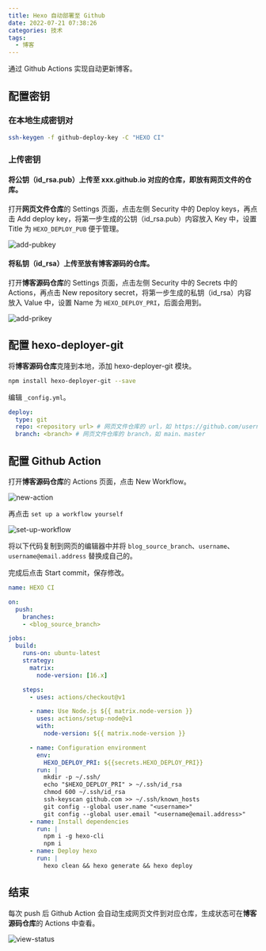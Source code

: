 ```yaml
---
title: Hexo 自动部署至 Github
date: 2022-07-21 07:38:26
categories: 技术
tags:
  - 博客
---
```

通过 Github Actions 实现自动更新博客。
<!-- more -->

## 配置密钥

### 在本地生成密钥对

```bash
ssh-keygen -f github-deploy-key -C "HEXO CI"
```

### 上传密钥

#### 将公钥（id_rsa.pub）上传至 xxx.github.io 对应的仓库，即放有网页文件的仓库。

打开**网页文件仓库**的 Settings 页面，点击左侧 Security 中的 Deploy keys，再点击 Add deploy key，将第一步生成的公钥（id_rsa.pub）内容放入 Key 中，设置 Title 为 `HEXO_DEPLOY_PUB` 便于管理。

![add-pubkey](./img/hexo-auto-deploy/add-pubkey.png)

#### 将私钥（id_rsa）上传至放有博客源码的仓库。

打开**博客源码仓库**的 Settings 页面，点击左侧 Security 中的 Secrets 中的 Actions，再点击 New repository secret，将第一步生成的私钥（id_rsa）内容放入 Value 中，设置 Name 为 `HEXO_DEPLOY_PRI`，后面会用到。

![add-prikey](./img/hexo-auto-deploy/add-prikey.png)

## 配置 hexo-deployer-git

将**博客源码仓库**克隆到本地，添加 hexo-deployer-git 模块。

```bash
npm install hexo-deployer-git --save
```

编辑 `_config.yml`。

```yml
deploy:
  type: git
  repo: <repository url> # 网页文件仓库的 url，如 https://github.com/username/username.github.io
  branch: <branch> # 网页文件仓库的 branch，如 main、master
```

## 配置 Github Action

打开**博客源码仓库**的 Actions 页面，点击 New Workflow。

![new-action](./img/hexo-auto-deploy/new-action.png)

再点击 `set up a workflow yourself`

![set-up-workflow](./img/hexo-auto-deploy/set-up-workflow.png)

将以下代码复制到网页的编辑器中并将 `blog_source_branch`、`username`、`username@email.address` 替换成自己的。

完成后点击 Start commit，保存修改。

```yml
name: HEXO CI

on:
  push:
    branches:
    - <blog_source_branch>

jobs:
  build:
    runs-on: ubuntu-latest
    strategy:
      matrix:
        node-version: [16.x]

    steps:
      - uses: actions/checkout@v1

      - name: Use Node.js ${{ matrix.node-version }}
        uses: actions/setup-node@v1
        with:
          node-version: ${{ matrix.node-version }}

      - name: Configuration environment
        env:
          HEXO_DEPLOY_PRI: ${{secrets.HEXO_DEPLOY_PRI}}
        run: |
          mkdir -p ~/.ssh/
          echo "$HEXO_DEPLOY_PRI" > ~/.ssh/id_rsa
          chmod 600 ~/.ssh/id_rsa
          ssh-keyscan github.com >> ~/.ssh/known_hosts
          git config --global user.name "<username>"
          git config --global user.email "<username@email.address>"
      - name: Install dependencies
        run: |
          npm i -g hexo-cli
          npm i
      - name: Deploy hexo
        run: |
          hexo clean && hexo generate && hexo deploy
```

## 结束

每次 push 后 Github Action 会自动生成网页文件到对应仓库，生成状态可在**博客源码仓库**的 Actions 中查看。

![view-status](./img/hexo-auto-deploy/view-status.png)
